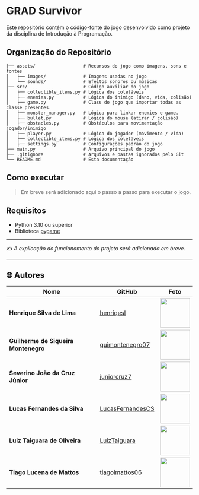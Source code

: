 # GRAD Survivor

Este repositório contém o código-fonte do jogo desenvolvido como projeto da disciplina de Introdução à Programação.

## Organização do Repositório
```
├── assets/                  # Recursos do jogo como imagens, sons e fontes
│   ├── images/              # Imagens usadas no jogo
│   └── sounds/              # Efeitos sonoros ou músicas
├── src/                     # Código auxiliar do jogo
│   ├── collectible_items.py # Lógica dos coletáveis
│   ├── enemies.py           # Lógica do inimigo (dano, vida, colisão)
│   ├── game.py              # Class do jogo que importar todas as classe presentes.
│   ├── monster_manager.py   # Lógica para linkar enemies e game.
│   ├── bullet.py            # Lógica do mouse (atirar / colisão)
│   ├── obstacles.py         # Obstáculos para movimentação jogador/inimigo
│   ├── player.py            # Lógica do jogador (movimento / vida)
│   ├── collectible_items.py # Lógica dos coletáveis
│   ├── settings.py          # Configurações padrão do jogo
├── main.py                  # Arquivo principal do jogo
├── .gitignore               # Arquivos e pastas ignorados pelo Git
└── README.md                # Esta documentação
```
## Como executar

> Em breve será adicionado aqui o passo a passo para executar o jogo.

## Requisitos

- Python 3.10 ou superior
- Biblioteca [pygame](https://www.pygame.org/)

---

✍️ _A explicação do funcionamento do projeto será adicionada em breve._

---

## 🌐 Autores

| Nome | GitHub | Foto |
|------|--------|------|
| **Henrique Silva de Lima <hsl3>** | [henriqesl](https://github.com/henriqesl) | <img src="https://avatars.githubusercontent.com/u/163488602?v=4" width="80px"> |
| **Guilherme de Siqueira Montenegro <gsma>** | [guimontenegro07](https://github.com/guimontenegro07) | <img src="https://avatars.githubusercontent.com/u/212376548?v=4" width="80px"> |
| **Severino João da Cruz Júnior <sjcj2>** | [juniorcruz7](https://github.com/juniorcruz7) | <img src="https://avatars.githubusercontent.com/u/224153797?v=4" width="80px"> |
| **Lucas Fernandes da Silva <lfcs4>** | [LucasFernandesCS](https://github.com/LucasFernandesCS) | <img src="https://avatars.githubusercontent.com/u/207383959?v=4" width="80px"> |
| **Luiz Taiguara de Oliveira <ltog>** | [LuizTaiguara](https://github.com/LuizTaiguara) | <img src="https://avatars.githubusercontent.com/u/172301670?v=4" width="80px"> |
| **Tiago Lucena de Mattos <tlm2>** | [tiagolmattos06](https://github.com/tiagolmattos06) | <img src="https://avatars.githubusercontent.com/u/223951608?v=4" width="80px"> |

